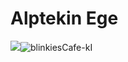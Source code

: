 # Alptekin Ege
<a href='https://blinkies.cafe' target='_blank'><img src='https://blinkies.cafe/b/display/blinkiesCafe-badge.gif'></a>![blinkiesCafe-kI](https://github.com/user-attachments/assets/18b884ef-c780-4a2b-a4d4-021de5d4345d)

